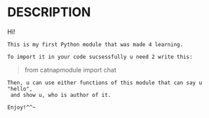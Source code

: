DESCRIPTION
===========

Hi!

    This is my first Python module that was made 4 learning.

    To import it in your code sucsessfully u need 2 write this:

>  from catnapmodule import chat

    Then, u can use either functions of this module that can say u "hello",
     and show u, who is author of it.

    Enjoy!^^~